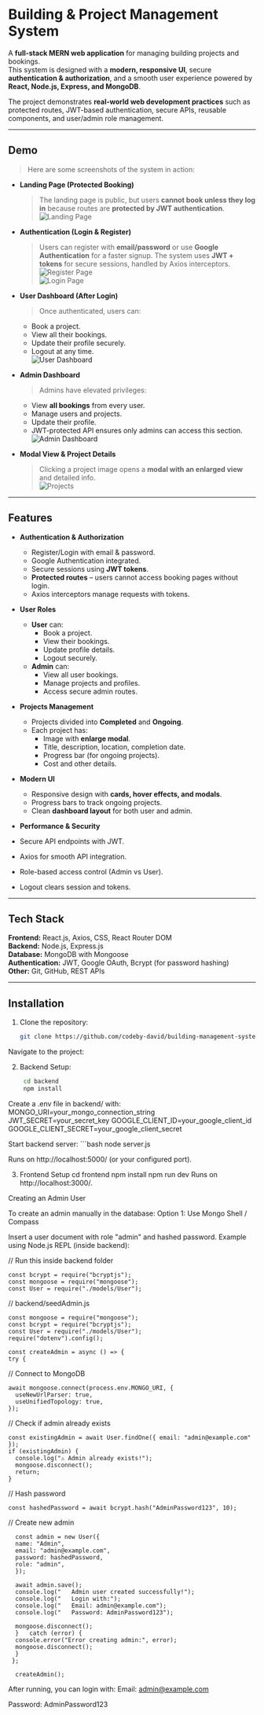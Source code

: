 # Building & Project Management System 

A **full-stack MERN web application** for managing building projects and bookings.  
This system is designed with a **modern, responsive UI**, secure **authentication & authorization**, and a smooth user experience powered by **React, Node.js, Express, and MongoDB**.

The project demonstrates **real-world web development practices** such as protected routes, JWT-based authentication, secure APIs, reusable components, and user/admin role management.

---

## Demo

> Here are some screenshots of the system in action:  

- **Landing Page (Protected Booking)**  
  > The landing page is public, but users **cannot book unless they log in** because routes are **protected by JWT authentication**.  
  ![Landing Page](images/landing.png)  

- **Authentication (Login & Register)**  
  > Users can register with **email/password** or use **Google Authentication** for a faster signup. The system uses **JWT + tokens** for secure sessions, handled by Axios interceptors.  
  ![Register Page](images/register.png)  
  ![Login Page](images/login.png)  

- **User Dashboard (After Login)**  
  > Once authenticated, users can:  
  - Book a project.  
  - View all their bookings.  
  - Update their profile securely.  
  - Logout at any time.  
  ![User Dashboard](images/user-dashboard.png)  

- **Admin Dashboard**  
  > Admins have elevated privileges:  
  - View **all bookings** from every user.  
  - Manage users and projects.  
  - Update their profile.  
  - JWT-protected API ensures only admins can access this section.  
  ![Admin Dashboard](images/admin-dashboard.png)  

- **Modal View & Project Details**  
  > Clicking a project image opens a **modal with an enlarged view** and detailed info.  
  ![Projects](images/projects.png)  

---

## Features

- **Authentication & Authorization**
  - Register/Login with email & password.
  - Google Authentication integrated.
  - Secure sessions using **JWT tokens**.
  - **Protected routes** – users cannot access booking pages without login.
  - Axios interceptors manage requests with tokens.

- **User Roles**
  - **User** can:
    - Book a project.
    - View their bookings.
    - Update profile details.
    - Logout securely.
  - **Admin** can:
    - View all user bookings.
    - Manage projects and profiles.
    - Access secure admin routes.

- **Projects Management**
  - Projects divided into **Completed** and **Ongoing**.
  - Each project has:
    - Image with **enlarge modal**.
    - Title, description, location, completion date.
    - Progress bar (for ongoing projects).
    - Cost and other details.

- **Modern UI**
  - Responsive design with **cards, hover effects, and modals**.
  - Progress bars to track ongoing projects.
  - Clean **dashboard layout** for both user and admin.

-  **Performance & Security**
  - Secure API endpoints with JWT.
  - Axios for smooth API integration.
  - Role-based access control (Admin vs User).
  - Logout clears session and tokens.

---

## Tech Stack

**Frontend:** React.js, Axios, CSS, React Router DOM  
**Backend:** Node.js, Express.js  
**Database:** MongoDB with Mongoose  
**Authentication:** JWT, Google OAuth, Bcrypt (for password hashing)  
**Other:** Git, GitHub, REST APIs  

---

## Installation

1. Clone the repository:
   ```bash
   git clone https://github.com/codeby-david/building-management-system.git
Navigate to the project:

2. Backend Setup:
   ```bash
    cd backend
    npm install

Create a .env file in backend/ with:
    MONGO_URI=your_mongo_connection_string
    JWT_SECRET=your_secret_key
    GOOGLE_CLIENT_ID=your_google_client_id
    GOOGLE_CLIENT_SECRET=your_google_client_secret

Start backend server:
    ```bash
    node server.js

Runs on http://localhost:5000/ (or your configured port).

3. Frontend Setup
    cd frontend
    npm install
    npm run dev
Runs on http://localhost:3000/.

Creating an Admin User

To create an admin manually in the database:
Option 1: Use Mongo Shell / Compass

Insert a user document with role "admin" and hashed password.
Example using Node.js REPL (inside backend):

// Run this inside backend folder

    const bcrypt = require("bcryptjs");
    const mongoose = require("mongoose");
    const User = require("./models/User"); 

// backend/seedAdmin.js

    const mongoose = require("mongoose");
    const bcrypt = require("bcryptjs");
    const User = require("./models/User"); 
    require("dotenv").config();

    const createAdmin = async () => {
    try {

// Connect to MongoDB
   
    await mongoose.connect(process.env.MONGO_URI, {
      useNewUrlParser: true,
      useUnifiedTopology: true,
    });

// Check if admin already exists

    const existingAdmin = await User.findOne({ email: "admin@example.com" });
    if (existingAdmin) {
      console.log("⚠️ Admin already exists!");
      mongoose.disconnect();
      return;
    }

// Hash password

    const hashedPassword = await bcrypt.hash("AdminPassword123", 10);

// Create new admin

      const admin = new User({
      name: "Admin",
      email: "admin@example.com",
      password: hashedPassword,
      role: "admin",
      });

      await admin.save();
      console.log("   Admin user created successfully!");
      console.log("   Login with:");
      console.log("   Email: admin@example.com");
      console.log("   Password: AdminPassword123");

      mongoose.disconnect();
      }   catch (error) {
      console.error("Error creating admin:", error);
      mongoose.disconnect();
      }
     };

      createAdmin();


After running, you can login with:
  Email: admin@example.com

  Password: AdminPassword123

